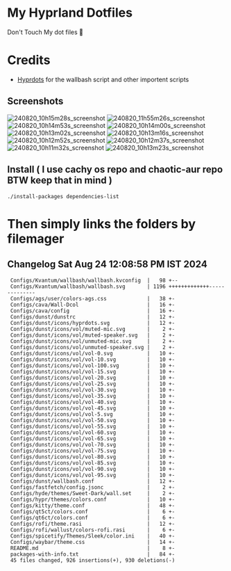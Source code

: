 # My Hyprland Dotfiles
  Don't Touch My dot files 🙂
 

# Credits
- [Hyprdots](https://github.com/prasanthrangan/hyprdots) for the wallbash script and other importent scripts

## Screenshots
![240820_10h15m28s_screenshot](https://github.com/user-attachments/assets/8aaad8cb-e78d-4759-a6ea-915c0e37c3b5)
![240820_11h55m26s_screenshot](https://github.com/user-attachments/assets/ae43e6e7-add8-498c-b259-99ba6df4f33b)
![240820_10h14m53s_screenshot](https://github.com/user-attachments/assets/a1a739b8-4838-4f06-98db-be918e2015af)
![240820_10h14m00s_screenshot](https://github.com/user-attachments/assets/5f267d64-b9d6-4261-8ef8-edfbc5ba6ec4)
![240820_10h13m02s_screenshot](https://github.com/user-attachments/assets/f5edfff4-af59-4760-b503-04198769a2ff)
![240820_10h13m16s_screenshot](https://github.com/user-attachments/assets/15880e4d-aacd-4680-9334-ea787826ddd7)
![240820_10h12m52s_screenshot](https://github.com/user-attachments/assets/21a78295-02d1-4c96-9a24-dcff256fe552)
![240820_10h12m37s_screenshot](https://github.com/user-attachments/assets/b9224ad0-5739-4cf5-ba1d-aea36b0a3b6a)
![240820_10h11m32s_screenshot](https://github.com/user-attachments/assets/53774a21-02a5-489a-bbb1-25ba0bdc697d)
![240820_10h13m23s_screenshot](https://github.com/user-attachments/assets/d07fb201-ba3b-4d7b-90a1-6f9f122a3e63)

## Install ( I use cachy os repo and chaotic-aur repo BTW keep that in mind )
``` ./install-packages dependencies-list ```

# Then simply links the folders by filemager
 
## Changelog Sat Aug 24 12:08:58 PM IST 2024
```
 Configs/Kvantum/wallbash/wallbash.kvconfig  |   98 +--
 Configs/Kvantum/wallbash/wallbash.svg       | 1196 +++++++++++++--------------
 Configs/ags/user/colors-ags.css             |   38 +-
 Configs/cava/Wall-Dcol                      |   16 +-
 Configs/cava/config                         |   16 +-
 Configs/dunst/dunstrc                       |   12 +-
 Configs/dunst/icons/hyprdots.svg            |   12 +-
 Configs/dunst/icons/vol/muted-mic.svg       |    2 +-
 Configs/dunst/icons/vol/muted-speaker.svg   |    2 +-
 Configs/dunst/icons/vol/unmuted-mic.svg     |    2 +-
 Configs/dunst/icons/vol/unmuted-speaker.svg |    2 +-
 Configs/dunst/icons/vol/vol-0.svg           |   10 +-
 Configs/dunst/icons/vol/vol-10.svg          |   10 +-
 Configs/dunst/icons/vol/vol-100.svg         |   10 +-
 Configs/dunst/icons/vol/vol-15.svg          |   10 +-
 Configs/dunst/icons/vol/vol-20.svg          |   10 +-
 Configs/dunst/icons/vol/vol-25.svg          |   10 +-
 Configs/dunst/icons/vol/vol-30.svg          |   10 +-
 Configs/dunst/icons/vol/vol-35.svg          |   10 +-
 Configs/dunst/icons/vol/vol-40.svg          |   10 +-
 Configs/dunst/icons/vol/vol-45.svg          |   10 +-
 Configs/dunst/icons/vol/vol-5.svg           |   10 +-
 Configs/dunst/icons/vol/vol-50.svg          |   10 +-
 Configs/dunst/icons/vol/vol-55.svg          |   10 +-
 Configs/dunst/icons/vol/vol-60.svg          |   10 +-
 Configs/dunst/icons/vol/vol-65.svg          |   10 +-
 Configs/dunst/icons/vol/vol-70.svg          |   10 +-
 Configs/dunst/icons/vol/vol-75.svg          |   10 +-
 Configs/dunst/icons/vol/vol-80.svg          |   10 +-
 Configs/dunst/icons/vol/vol-85.svg          |   10 +-
 Configs/dunst/icons/vol/vol-90.svg          |   10 +-
 Configs/dunst/icons/vol/vol-95.svg          |   10 +-
 Configs/dunst/wallbash.conf                 |   12 +-
 Configs/fastfetch/config.jsonc              |    2 +-
 Configs/hyde/themes/Sweet-Dark/wall.set     |    2 +-
 Configs/hypr/themes/colors.conf             |   10 +-
 Configs/kitty/theme.conf                    |   48 +-
 Configs/qt5ct/colors.conf                   |    6 +-
 Configs/qt6ct/colors.conf                   |    6 +-
 Configs/rofi/theme.rasi                     |   12 +-
 Configs/rofi/wallust/colors-rofi.rasi       |    6 +-
 Configs/spicetify/Themes/Sleek/color.ini    |   40 +-
 Configs/waybar/theme.css                    |   14 +-
 README.md                                   |    8 +-
 packages-with-info.txt                      |   84 +-
 45 files changed, 926 insertions(+), 930 deletions(-)
```
 
